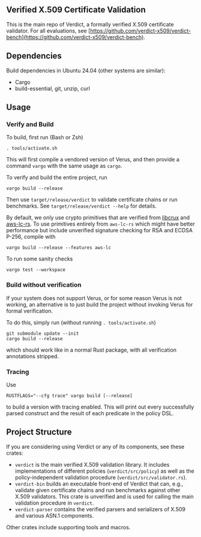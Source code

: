 Verified X.509 Certificate Validation
---

This is the main repo of Verdict, a formally verified X.509 certificate validator.
For all evaluations, see [https://github.com/verdict-x509/verdict-bench](https://github.com/verdict-x509/verdict-bench).

## Dependencies

Build dependencies in Ubuntu 24.04 (other systems are similar):
- Cargo
- build-essential, git, unzip, curl

## Usage

### Verify and Build

To build, first run (Bash or Zsh)
```
. tools/activate.sh
```
This will first compile a vendored version of Verus, and then
provide a command `vargo` with the same usage as `cargo`.

To verify and build the entire project, run
```
vargo build --release
```
Then use `target/release/verdict` to validate certificate chains or run benchmarks.
See `target/release/verdict --help` for details.

By default, we only use crypto primitives that are verified from [libcrux](https://github.com/cryspen/libcrux) and [aws-lc-rs](https://github.com/aws/aws-lc-rs).
To use primitives entirely from `aws-lc-rs` which might have better performance but include unverified signature checking for RSA and ECDSA P-256,
compile with
```
vargo build --release --features aws-lc
```

To run some sanity checks
```
vargo test --workspace
```

### Build without verification

If your system does not support Verus, or for some reason Verus is not working,
an alternative is to just build the project without invoking Verus for formal verification.

To do this, simply run (without running `. tools/activate.sh`)
```
git submodule update --init
cargo build --release
```
which should work like in a normal Rust package, with all verification annotations stripped.

### Tracing

Use
```
RUSTFLAGS="--cfg trace" vargo build [--release]
```
to build a version with tracing enabled.
This will print out every successfully parsed construct and the result of each predicate in the policy DSL.

## Project Structure

If you are considering using Verdict or any of its components, see these crates:
- `verdict` is the main verified X.509 validation library. It includes implementations of different policies (`verdict/src/policy`) as well as the policy-independent validation procedure (`verdict/src/validator.rs`).
- `verdict-bin` builds an executable front-end of Verdict that can, e.g., validate given certificate chains and run benchmarks against other X.509 validators.
  This crate is unverified and is used for calling the main validation procedure in `verdict`.
- `verdict-parser` contains the verified parsers and serializers of X.509 and various ASN.1 components.

Other crates include supporting tools and macros.
